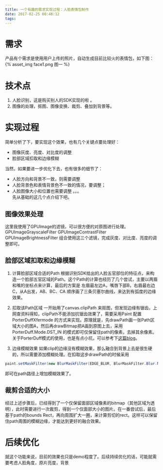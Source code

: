 ```yaml
---
title: 一个有趣的需求实现过程：人脸表情包制作
date: 2017-02-25 00:48:12
tags:
---
```


# 需求
产品有个需求是使用用户上传的照片，自动生成目前比较火的表情包，如下图：
{% asset_img face1.png  图一 %}
<!--more-->

# 技术点
1. 人脸识别，这是购买别人的SDK实现的啦 。
2. 图像的处理，抠图、图像变换、裁剪、叠加到背景等。

# 实现过程
简单分析了下，要实现这个效果，也有几个关键点要处理好：
- 图像灰度、亮度、对比度的调整
- 脸部区域扣取和边缘模糊

当然，如果要进一步优化下去，也有很多的细节了：
- 人脸方向和背景不一致，则需要调整
- 人脸背景色和表情背景色不一致的情况，要调整；
- 人脸图像大小和位置也需要调整
。。。  
先从基础的这几个点介绍下吧。

## 图像效果处理
这里我使用了GPUImage的滤镜，可以很方便的对原图进行处理。
GPUImageGrayscaleFilter GPUImageContrastFilter GPUImageBrightnessFilter 组合使用这三个滤镜，完成灰度、对比度、亮度的调整即可。

## 脸部区域扣取和边缘模糊
1.  计算脸部区域合适的Path
根据识别SDK给出的人脸五官部位的特征点，来构造一个脸部五官区域的Path。这个Path的计算也经历了几个尝试，主要以两眉和嘴的坐标点来计算，最后的方案是 左眉最左边A，嘴唇下部B，右眉最右边C，从A出发，AB、BC、CA 顺序画了三条贝塞尔曲线，来达到有弧度的边缘效果。

2. 扣取该Path区域
一开始用了canvas.clipPath 来抠图，但发现边缘有锯齿，上网查资料得知，clipPath不能添加抗锯齿效果了，需要采用Paint 配置PorterDuffXfermode 的方式来实现。原理就是，先drawPath画一张Path区域大小的图A，然后再drawBitmap把A画到原图上去，采用PorterDuff.Mode.DST_IN 的模式即可仅保留住path的像素，去掉其余像素。关于PorterDuff模式的使用，也是有点小坑，可以参考下[这篇blog](http://blog.csdn.net/wingichoy/article/details/50534175)。

3. 边缘模糊效果
如果clip的边缘没有模糊效果，那么融合到背景上去是很生硬的，所以需要添加模糊处理。在扣取这步drawPath的时候采用
```java
paint.setMaskFilter(new BlurMaskFilter(EDGE_BLUR, BlurMaskFilter.Blur.NORMAL));
```
即可在path路径上增加模糊效果了。

## 裁剪合适的大小
经过上述步骤后，已经得到了一个仅保留面部区域像素的bitmap（其他区域为透明），此时需要进行一次裁剪，得到一个仅面部大小的图片。在一番尝试后，最后基于path的bounds Rect，再向周围扩大一圈，来计算剪切的rect。这样可以保留住path周围的模糊边缘，才能达到更好的融合效果。

# 后续优化
就这个功能来说，目前的效果也只是demo程度了。后续持续优化的话，可能就需要考虑人脸角度，原片亮度，背景
